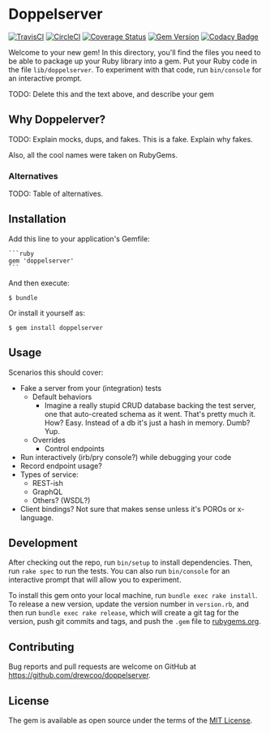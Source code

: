 # Doppelserver

[![TravisCI](https://api.travis-ci.org/drewcoo/doppelserver.svg)](https://travis-ci.org/drewcoo/doppelserver)
[![CircleCI](https://circleci.com/gh/drewcoo/doppelserver.svg?style=shield)](https://circleci.com/gh/drewcoo/doppelserver)
[![Coverage Status](https://coveralls.io/repos/github/drewcoo/doppelserver/badge.svg?branch=master)](https://coveralls.io/github/drewcoo/doppelserver?branch=master)
[![Gem Version](https://badge.fury.io/rb/doppelserver.svg)](https://badge.fury.io/rb/doppelserver)
[![Codacy Badge](https://api.codacy.com/project/badge/Grade/dd50d7ee18ae46c38ad053cf3dc59794)](https://www.codacy.com/app/drewcoo/doppelserver?utm_source=github.com&amp;utm_medium=referral&amp;utm_content=drewcoo/doppelserver&amp;utm_campaign=Badge_Grade)

Welcome to your new gem! In this directory, you'll find the files you need to be able to package up your Ruby library into a gem. Put your Ruby code in the file `lib/doppelserver`. To experiment with that code, run `bin/console` for an interactive prompt.

TODO: Delete this and the text above, and describe your gem

## Why Doppelerver?

TODO: Explain mocks, dups, and fakes. This is a fake. Explain why fakes.

Also, all the cool names were taken on RubyGems.

### Alternatives

TODO: Table of alternatives.

## Installation

Add this line to your application's Gemfile:

    ```ruby
    gem 'doppelserver'
    ```

And then execute:

    $ bundle

Or install it yourself as:

    $ gem install doppelserver

## Usage

Scenarios this should cover:
* Fake a server from your (integration) tests
  * Default behaviors
    * Imagine a really stupid CRUD database backing the test server,
      one that auto-created schema as it went. That's pretty much it.
      How? Easy. Instead of a db it's just a hash in memory. Dumb? Yup.
  * Overrides
    * Control endpoints
* Run interactively (irb/pry console?) while debugging your code
* Record endpoint usage?
* Types of service:
  * REST-ish
  * GraphQL
  * Others? (WSDL?)
* Client bindings? Not sure that makes sense unless it's POROs or x-language.


## Development

After checking out the repo, run `bin/setup` to install dependencies. Then, run `rake spec` to run the tests. You can also run `bin/console` for an interactive prompt that will allow you to experiment.

To install this gem onto your local machine, run `bundle exec rake install`. To release a new version, update the version number in `version.rb`, and then run `bundle exec rake release`, which will create a git tag for the version, push git commits and tags, and push the `.gem` file to [rubygems.org](https://rubygems.org).

## Contributing

Bug reports and pull requests are welcome on GitHub at https://github.com/drewcoo/doppelserver.


## License

The gem is available as open source under the terms of the [MIT License](http://opensource.org/licenses/MIT).
